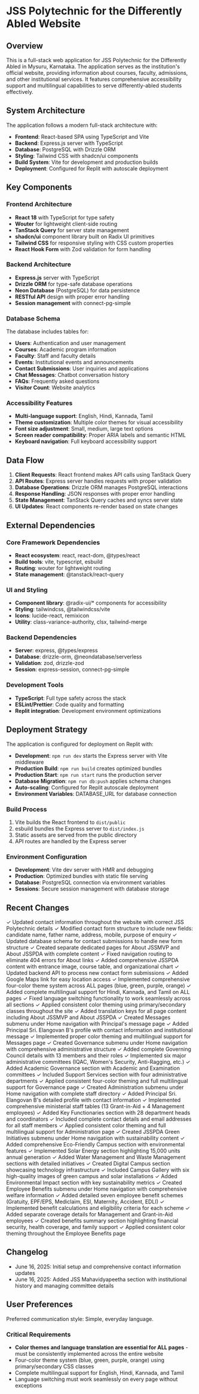 # JSS Polytechnic for the Differently Abled Website

## Overview

This is a full-stack web application for JSS Polytechnic for the Differently Abled in Mysuru, Karnataka. The application serves as the institution's official website, providing information about courses, faculty, admissions, and other institutional services. It features comprehensive accessibility support and multilingual capabilities to serve differently-abled students effectively.

## System Architecture

The application follows a modern full-stack architecture with:

- **Frontend**: React-based SPA using TypeScript and Vite
- **Backend**: Express.js server with TypeScript
- **Database**: PostgreSQL with Drizzle ORM
- **Styling**: Tailwind CSS with shadcn/ui components
- **Build System**: Vite for development and production builds
- **Deployment**: Configured for Replit with autoscale deployment

## Key Components

### Frontend Architecture
- **React 18** with TypeScript for type safety
- **Wouter** for lightweight client-side routing
- **TanStack Query** for server state management
- **shadcn/ui** component library built on Radix UI primitives
- **Tailwind CSS** for responsive styling with CSS custom properties
- **React Hook Form** with Zod validation for form handling

### Backend Architecture
- **Express.js** server with TypeScript
- **Drizzle ORM** for type-safe database operations
- **Neon Database** (PostgreSQL) for data persistence
- **RESTful API** design with proper error handling
- **Session management** with connect-pg-simple

### Database Schema
The database includes tables for:
- **Users**: Authentication and user management
- **Courses**: Academic program information
- **Faculty**: Staff and faculty details
- **Events**: Institutional events and announcements
- **Contact Submissions**: User inquiries and applications
- **Chat Messages**: Chatbot conversation history
- **FAQs**: Frequently asked questions
- **Visitor Count**: Website analytics

### Accessibility Features
- **Multi-language support**: English, Hindi, Kannada, Tamil
- **Theme customization**: Multiple color themes for visual accessibility
- **Font size adjustment**: Small, medium, large text options
- **Screen reader compatibility**: Proper ARIA labels and semantic HTML
- **Keyboard navigation**: Full keyboard accessibility support

## Data Flow

1. **Client Requests**: React frontend makes API calls using TanStack Query
2. **API Routes**: Express server handles requests with proper validation
3. **Database Operations**: Drizzle ORM manages PostgreSQL interactions
4. **Response Handling**: JSON responses with proper error handling
5. **State Management**: TanStack Query caches and syncs server state
6. **UI Updates**: React components re-render based on state changes

## External Dependencies

### Core Framework Dependencies
- **React ecosystem**: react, react-dom, @types/react
- **Build tools**: vite, typescript, esbuild
- **Routing**: wouter for lightweight routing
- **State management**: @tanstack/react-query

### UI and Styling
- **Component library**: @radix-ui/* components for accessibility
- **Styling**: tailwindcss, @tailwindcss/vite
- **Icons**: lucide-react, remixicon
- **Utility**: class-variance-authority, clsx, tailwind-merge

### Backend Dependencies
- **Server**: express, @types/express
- **Database**: drizzle-orm, @neondatabase/serverless
- **Validation**: zod, drizzle-zod
- **Session**: express-session, connect-pg-simple

### Development Tools
- **TypeScript**: Full type safety across the stack
- **ESLint/Prettier**: Code quality and formatting
- **Replit integration**: Development environment optimizations

## Deployment Strategy

The application is configured for deployment on Replit with:

- **Development**: `npm run dev` starts the Express server with Vite middleware
- **Production Build**: `npm run build` creates optimized bundles
- **Production Start**: `npm run start` runs the production server
- **Database Migration**: `npm run db:push` applies schema changes
- **Auto-scaling**: Configured for Replit autoscale deployment
- **Environment Variables**: DATABASE_URL for database connection

### Build Process
1. Vite builds the React frontend to `dist/public`
2. esbuild bundles the Express server to `dist/index.js`
3. Static assets are served from the public directory
4. API routes are handled by the Express server

### Environment Configuration
- **Development**: Vite dev server with HMR and debugging
- **Production**: Optimized bundles with static file serving
- **Database**: PostgreSQL connection via environment variables
- **Sessions**: Secure session management with database storage

## Recent Changes

✓ Updated contact information throughout the website with correct JSS Polytechnic details
✓ Modified contact form structure to include new fields: candidate name, father name, address, mobile, purpose of enquiry
✓ Updated database schema for contact submissions to handle new form structure
✓ Created separate dedicated pages for About JSSMVP and About JSSPDA with complete content
✓ Fixed navigation routing to eliminate 404 errors for About links
✓ Added comprehensive JSSPDA content with entrance image, course table, and organizational chart
✓ Updated backend API to process new contact form submissions
✓ Added Google Maps link for easy location access
✓ Implemented comprehensive four-color theme system across ALL pages (blue, green, purple, orange)
✓ Added complete multilingual support for Hindi, Kannada, and Tamil on ALL pages
✓ Fixed language switching functionality to work seamlessly across all sections
✓ Applied consistent color theming using primary/secondary classes throughout the site
✓ Added translation keys for all page content including About JSSMVP and About JSSPDA
✓ Created Messages submenu under Home navigation with Principal's message page
✓ Added Principal Sri. Elangovan B's profile with contact information and institutional message
✓ Implemented proper color theming and multilingual support for Messages page
✓ Created Governance submenu under Home navigation with comprehensive administrative structure
✓ Added complete Governing Council details with 13 members and their roles
✓ Implemented six major administrative committees (IQAC, Women's Security, Anti-Ragging, etc.)
✓ Added Academic Governance section with Academic and Examination committees
✓ Included Support Services section with four administrative departments
✓ Applied consistent four-color theming and full multilingual support for Governance page
✓ Created Administration submenu under Home navigation with complete staff directory
✓ Added Principal Sri. Elangovan B's detailed profile with contact information
✓ Implemented comprehensive ministerial staff tables (13 Grant-in-Aid + 4 Management employees)
✓ Added Key Functionaries section with 28 department heads and coordinators
✓ Included complete contact details and email addresses for all staff members
✓ Applied consistent color theming and full multilingual support for Administration page
✓ Created JSSPDA Green Initiatives submenu under Home navigation with sustainability content
✓ Added comprehensive Eco-Friendly Campus section with environmental features
✓ Implemented Solar Energy section highlighting 15,000 units annual generation
✓ Added Water Management and Waste Management sections with detailed initiatives
✓ Created Digital Campus section showcasing technology infrastructure
✓ Included Campus Gallery with six high-quality images of green campus and solar installations
✓ Added Environmental Impact section with key sustainability metrics
✓ Created Employee Benefits submenu under Home navigation with comprehensive welfare information
✓ Added detailed seven employee benefit schemes (Gratuity, EPF/EPS, Mediclaim, ESI, Maternity, Accident, EDLI)
✓ Implemented benefit calculations and eligibility criteria for each scheme
✓ Added separate coverage details for Management and Grant-in-Aid employees
✓ Created benefits summary section highlighting financial security, health coverage, and family support
✓ Applied consistent color theming throughout the Employee Benefits page

## Changelog

- June 16, 2025: Initial setup and comprehensive contact information updates
- June 16, 2025: Added JSS Mahavidyapeetha section with institutional history and managing committee details

## User Preferences

Preferred communication style: Simple, everyday language.

### Critical Requirements
- **Color themes and language translation are essential for ALL pages** - must be consistently implemented across the entire website
- Four-color theme system (blue, green, purple, orange) using primary/secondary CSS classes
- Complete multilingual support for English, Hindi, Kannada, and Tamil
- Language switching must work seamlessly on every page without exceptions